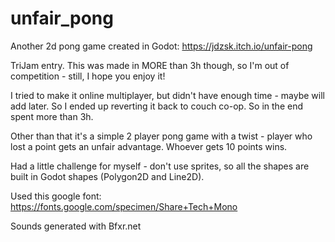 # unfair_pong
Another 2d pong game created in Godot: https://jdzsk.itch.io/unfair-pong

TriJam entry. This was made in MORE than 3h though, so I'm out of competition - still, I hope you enjoy it!

I tried to make it online multiplayer, but didn't have enough time - maybe will add later. So I ended up reverting it back to couch co-op. So in the end spent more than 3h.

Other than that it's a simple 2 player pong game with a twist - player who lost a point gets an unfair advantage. Whoever gets 10 points wins.

Had a little challenge for myself - don't use sprites, so all the shapes are built in Godot shapes (Polygon2D and Line2D).

Used this google font: https://fonts.google.com/specimen/Share+Tech+Mono

Sounds generated with Bfxr.net

